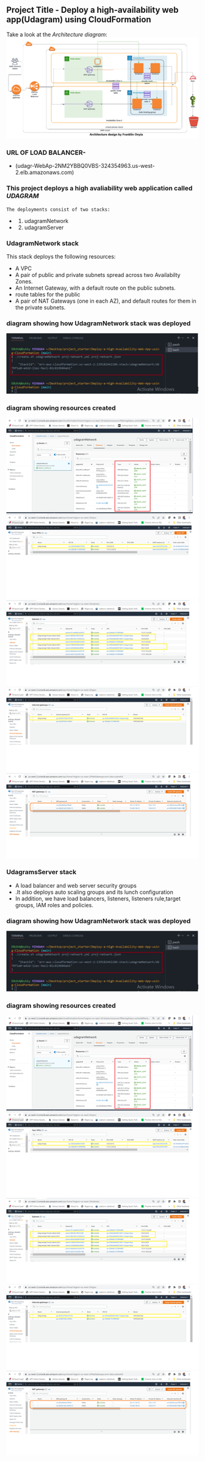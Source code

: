 ## Project Title - Deploy a high-availability web app(Udagram) using CloudFormation
Take a look at the *Architecture diagram*:
![Architecture design](images/architecture.png)
### URL OF LOAD BALANCER- 
- (udagr-WebAp-2NM2YBBQ0VBS-324354963.us-west-2.elb.amazonaws.com)

### This project deploys a high avaliability web application called *UDAGRAM*
    The deployments consist of two stacks:
-  1) udagramNetwork 
-  2) udagramServer

### UdagramNetwork stack
This stack deploys the following resources:
-  A VPC
- A pair of public and private subnets spread across two Availabilty Zones.
- An Internet Gateway, with a default route on the public subnets. 
- route tables for the public 
- A pair of NAT Gateways (one in each AZ), and default routes for them in the private   subnets.

### diagram showing how UdagramNetwork stack was deployed
![NETWORK STACK CREATION SCRIPT](images/network-stack-creation-cli.JPG)
### diagram showing resources created
![udagram network  stack](images/created-network-resources-console.png)
![vpc](images/vpc.png)
![public and private subnets created on different AZ's](images/subnets.png)
![Internert gateway](images/IGW.png)
![NAT gateway](images/nat-gw.png)

### UdagramsServer stack
- A load balancer and web server security groups
- .It also deploys auto scaling groups and its lunch configuration
- In addition, we have load balancers, listeners, listeners rule,target groups, IAM roles and policies.

### diagram showing how UdagramNetwork stack was deployed
![NETWORK STACK CREATION SCRIPT](images/network-stack-creation-cli.JPG)
### diagram showing resources created
![udagram network  stack](images/created-network-resources-console.png)
![vpc](images/vpc.png)
![public and private subnets created on different AZ's](images/subnets.png)
![Internert gateway](images/IGW.png)
![NAT gateway](images/nat-gw.png)






